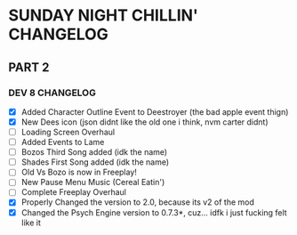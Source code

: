 # SUNDAY NIGHT CHILLIN' CHANGELOG

## PART 2
### DEV 8 CHANGELOG
- [x] Added Character Outline Event to Deestroyer (the bad apple event thign)
- [x] New Dees icon (json didnt like the old one i think, nvm carter didnt)
- [ ] Loading Screen Overhaul
- [ ] Added Events to Lame
- [ ] Bozos Third Song added (idk the name)
- [ ] Shades First Song added (idk the name)
- [ ] Old Vs Bozo is now in Freeplay!
- [ ] New Pause Menu Music (Cereal Eatin')
- [ ] Complete Freeplay Overhaul
- [x] Properly Changed the version to 2.0, because its v2 of the mod
- [x] Changed the Psych Engine version to 0.7.3*, cuz... idfk i just fucking felt like it